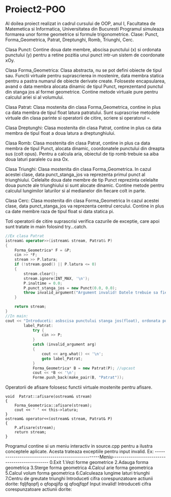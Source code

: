 # Proiect2-POO
Al doilea proiect realizat in cadrul cursului de OOP, anul I, Facultatea de Matemetica si Informatica, Universitatea din Bucuresti
Programul simuleaza formarea unor forme geometrice si formule trigonometrice.
Clase: Punct, Forma_Geometrica, Patrat, Dreptunghi, Romb, Triunghi, Cerc.

Clasa Punct:
Contine doua date membre, abscisa punctului (x) si ordonata punctului (y) pentru a retine pozitia unui punct intr-un sistem de coordonate xOy.

Clasa Forma_Geometrica:
Clasa abstracta, nu se pot defini obiecte de tipul sau. Functii virtuale pentru suprascrierea in mostenire, data membra statica pentru a pastra numarul de obiecte derivate create. Foloseste encapsularea, avand o data membra alocata dinamic de tipul Punct, reprezentand punctul din stanga jos al formei geometrice. Contine metode virtuale pure pentru calculul ariei si al volumului.

Clasa Patrat:
Clasa mostenita din clasa Forma_Geometrica, contine in plus ca data membra de tipul float latura patratului. Sunt suprascrise metodele virtuale din clasa parinte si operatorii de citire, scriere si operatorul =.


Clasa Dreptunghi:
Clasa mostenita din clasa Patrat, contine in plus ca data membra de tipul float a doua latura a dreptunghiului. 

Clasa Romb:
Clasa mostenita din clasa Patrat, contine in plus ca data membra de tipul Punct, alocata dinamic, coordonatele punctului din dreapta sus (colt opus).
Pentru a calcula aria, obiectul de tip romb trebuie sa aiba doua laturi paralele cu axa Ox.

Clasa Triunghi:
Clasa mostenita din clasa Forma_Geometrica.
In cazul acestei clase, data punct_stanga_jos va reprezenta primul punct al triunghiului. Celelalte doua date membre de tip Punct reprezinta celelalte doua puncte ale triunghiului si sunt alocate dinamic. Contine metode pentru calculul lungimilor laturilor si al medianelor din fiecare colt in parte.

Clasa Cerc:
Clasa mostenita din clasa Forma_Geometrica
In cazul acestei clase, data punct_stanga_jos va reprezenta centrul cercului. Contine in plus ca date membre raza de tipul float si data statica pi.

Toti operatorii de citire suprascrisi verifica cazurile de exceptie, care apoi sunt tratate in main folosind try...catch.
```C++
//Ex clasa Patrat
istream& operator>>(istream& stream, Patrat& P)
{
	Forma_Geometrica* F = &P;
	cin >> *F;
	stream >> P.latura;
	if (!stream.good() || P.latura <= 0)
	{
		stream.clear();
		stream.ignore(INT_MAX, '\n');
		P.inaltime = 0.0;
		P.punct_stanga_jos = new Punct(0.0, 0.0);
		throw invalid_argument("Argument invalid! Datele trebuie sa fie de tipul: float, float, float, float, iar latura trebuie sa fie pozitiva\n");
	}

	return stream;
}
//In main:
cout << "Introduceti: asbscisa punctului stanga jos(float), ordonata punctului stanga jos(float), inaltimea(float) si lungimea laturii(float)\n";
		label_Patrat:
			try {
				cin >> P;
			}
			catch (invalid_argument arg)
			{
				cout << arg.what() << '\n';
				goto label_Patrat;
			}
			Forma_Geometrica* B = new Patrat(P); //upcast
			cout << *B << '\n';
			Forme.push_back(make_pair(B, "Patrat"));
```
Operatorii de afisare folosesc functii virtuale mostenite pentru afisare.
```
void  Patrat::afisare(ostream& stream)
{
	Forma_Geometrica::afisare(stream);
	cout << ' ' << this->latura;
}
ostream& operator<<(ostream& stream, Patrat& P)
{
	P.afisare(stream);
	return stream;
}
```
Programul contine si un meniu interactiv in source.cpp pentru a ilustra conceptele aplicate. Acesta trateaza exceptiile pentru input invalid.
Ex:
---------------------------------------------------Meniu-----------------------------------------------
0.Exit
1.Vezi forme geometrice
2.Adauga forma geometrica
3.Sterge forma geometrica
4.Calcul arie forma geometrica
5.Calcul volum forma geometrica
6.Calculeaza lungime laturi triunghi
7.Centru de greutate triunghi
Introduceti cifra corespunzatoare actiunii dorite:
fqljfqopfj o qfopqjifp qj qfoqjfqpf
Input invalid!
Introduceti cifra corespunzatoare actiunii dorite:



